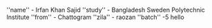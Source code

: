 ''name'' - Irfan Khan Sajid
''study'' - Bangladesh Sweden Polytechnic Institute
''from'' - Chattogram
''zila'' - raozan
''batch'' -5
hello